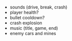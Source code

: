 * sounds (drive, break, crash)
* player health?
* bullet cooldown?
* crash explosion 
* music (title, game, end)
* enemy cars and mines
